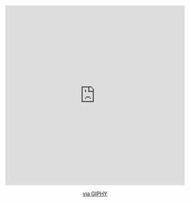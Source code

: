 <div id="header" align="center">
  <iframe src="https://giphy.com/embed/wGEymBvo6FUlR9bbda" width="480" height="480" frameBorder="0" class="giphy-embed" allowFullScreen></iframe><p><a href="https://giphy.com/gifs/my-code-works-runs-wGEymBvo6FUlR9bbda">via GIPHY</a></p>
</div>
